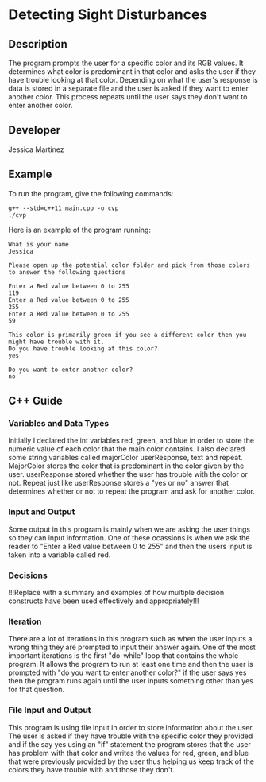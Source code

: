 #  Detecting Sight Disturbances

## Description

The program prompts the user for a specific color and its RGB values. It determines what color is predominant in that color and asks the user if they have trouble looking at that color. Depending on what the user's response is data is stored in a separate file and the user is asked if they want to enter another color. This process repeats until the user says they don't want to enter another color.

## Developer

Jessica Martinez

## Example

To run the program, give the following commands:

```
g++ --std=c++11 main.cpp -o cvp
./cvp
```

Here is an example of the program running:

```
What is your name
Jessica

Please open up the potential color folder and pick from those colors to answer the following questions

Enter a Red value between 0 to 255
119
Enter a Red value between 0 to 255
255
Enter a Red value between 0 to 255
59

This color is primarily green if you see a different color then you might have trouble with it.
Do you have trouble looking at this color?
yes

Do you want to enter another color?
no
```

## C++ Guide

### Variables and Data Types

Initially I declared the int variables red, green, and blue in order to store the numeric value of each color that the main color contains. I also declared some string variables called majorColor userResponse, text and repeat. MajorColor stores the color that is predominant in the color given by the user. userResponse stored whether the user has trouble with the color or not. Repeat just like userResponse stores a "yes or no" answer that determines whether or not to repeat the program and ask for another color.


### Input and Output

Some output in this program is mainly when we are asking the user things so they can input information. One of these ocassions is when we ask the reader to "Enter a Red value between 0 to 255" and then the users input is taken into a variable called red.

### Decisions

!!!Replace with a summary and examples of how multiple decision constructs have been used effectively and appropriately!!!

### Iteration

There are a lot of iterations in this program such as when the user inputs a wrong thing they are prompted to input their answer again.
One of the most important iterations is the first "do-while" loop that contains the whole program. It allows the program to run at least one time and then the user is prompted with "do you want to enter another color?" if the user says yes then the program runs again until the user inputs something other than yes for that question.


### File Input and Output

This program is using file input in order to store information about the user. The user is asked if they have trouble with the specific color they provided and if the say yes using an "if" statement the program stores that the user has problem with that color and writes the values for red, green, and blue that were previously provided by the user thus helping us keep track of the colors they have trouble with and those they don't.